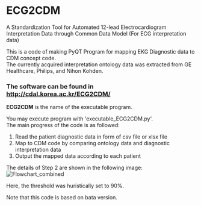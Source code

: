 # ECG2CDM
A Standardization Tool for Automated 12-lead Electrocardiogram Interpretation Data through Common Data Model (For ECG interpretation data)

This is a code of making PyQT Program for mapping EKG Diagnostic data to CDM concept code.   
The currently acquired interpretation ontology data was extracted from GE Healthcare, Philips, and Nihon Kohden.


### The software can be found in http://cdal.korea.ac.kr/ECG2CDM/   
**ECG2CDM** is the name of the executable program.


You may execute program with 'executable_ECG2CDM.py'.   
The main progress of the code is as followed:
  1. Read the patient diagnostic data in form of csv file or xlsx file
  2. Map to CDM code by comparing ontology data and diagnostic interpretation data
  3. Output the mapped data according to each patient


The details of Step 2 are shown in the following image:   
![Flowchart_combined](https://user-images.githubusercontent.com/50295574/112262049-54d04480-8cb0-11eb-9514-6f965482b549.png)

Here, the threshold was huristically set to 90%.   


Note that this code is based on bata version.
